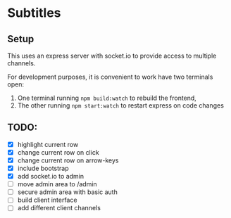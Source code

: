 # Subtitles

## Setup

This uses an express server with socket.io to provide access to multiple channels.

For development purposes, it is convenient to work have two terminals open:

1. One terminal running `npm build:watch` to rebuild the frontend,
2. The other running `npm start:watch` to restart express on code changes



## TODO:
- [x] highlight current row
- [x] change current row on click
- [x] change current row on arrow-keys
- [x] include bootstrap
- [x] add socket.io to admin
- [ ] move admin area to /admin
- [ ] secure admin area with basic auth
- [ ] build client interface
- [ ] add different client channels
